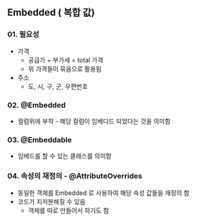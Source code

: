 ## Embedded ( 복합 값)
### 01. 필요성
- 가격
    - 공급가 + 부가세 = total 가격
    - 위 가격들이 묶음으로 활용됨
- 주소
    - 도, 시, 구, 군, 우편번호

### 02. @Embedded
- 컬럼위에 부착 - 해당 컬럼이 임베디드 되었다는 것을 의미함

### 03. @Embeddable
- 임베드를 할 수 있는 클래스를 의미함

### 04. 속성의 재정의 - @AttributeOverrides
- 동일한 객체를 Embedded 로 사용하여 해당 속성 값들을 재정의 함
- 코드가 지저분해질 수 있음
    - 객체를 따로 만들어서 하기도 함
